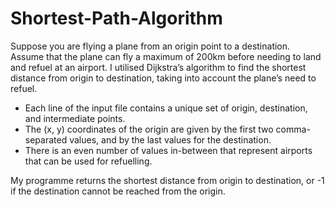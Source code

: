 # Shortest-Path-Algorithm
Suppose you are flying a plane from an origin point to a destination. Assume that the plane can fly a maximum of 200km before needing to land and refuel at an airport. I utilised Dijkstra’s algorithm to find the shortest distance from origin to destination, taking into account the plane’s need to refuel. 

* Each line of the input file contains a unique set of origin, destination, and intermediate points. 
* The (x, y) coordinates of the origin are given by the first two comma-separated values, and by the last values for the destination.
* There is an even number of values in-between that represent airports that can be used for refuelling.

My programme returns the shortest distance from origin to destination, or -1 if the destination cannot be reached from the origin. 
